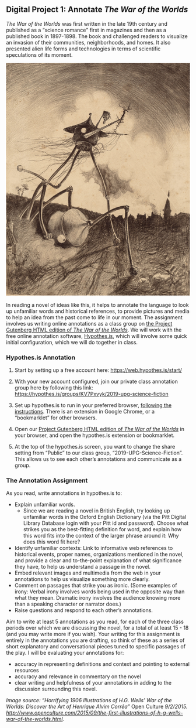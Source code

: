## Digital Project 1: Annotate *The War of the Worlds* 

*The War of the Worlds* was first written in the late 19th century and published as a <q>science romance</q> first in magazines and then as a published book in 1897-1898. The book and challenged readers to visualize an invasion of their communities, neighborhoods, and homes. It also presented alien life forms and technologies in terms of scientific speculations of its moment.

<img src="CorreaMartians2.jpg" alt="illustration by Brazilian artist Henrique Alvim-Corrêa to the first French translation of H. G. Wells' The War of the Worlds (1906)" id="mbpb"/>

In reading a novel of ideas like this, it helps to annotate the language to look up unfamiliar words and historical references, to provide pictures and media to help an idea from the past come to life in our moment. The assignment involves us writing online annotations as a class group on [the Project Gutenberg HTML edition of *The War of the Worlds*](http://www.gutenberg.org/files/36/36-h/36-h.htm). We will work with the free online annotation software, [Hypothes.is](https://web.hypothes.is/), which will involve some quick initial configuration, which we will do together in class.

### Hypothes.is Annotation 
1. Start by setting up a free account here: <https://web.hypothes.is/start/>

2. With your new account configured, join our private class annotation group here by following this link:  <https://hypothes.is/groups/KV7Pxvyk/2019-upg-science-fiction>
3. Set up hypothes.is to run in your preferred browser, [following the instructions](https://web.hypothes.is/start/). There is an extension in Google Chrome, or a “bookmarklet” for other browsers.

4. Open our [Project Gutenberg HTML edition of *The War of the Worlds*](http://www.gutenberg.org/files/36/36-h/36-h.htm) in your browser, and open the hypothes.is extension or bookmarklet.
5. At the top of the hypothes.is screen, you want to change the share setting from “Public” to our class group, “2019-UPG-Science-Fiction”. This allows us to see each other’s annotations and communicate as a group. 

### The Annotation Assignment
As you read, write annotations in hypothes.is to:
* Explain unfamiliar words. 
    * Since we are reading a novel in British English, try looking up unfamiliar words in the Oxford English Dictionary (via the Pitt Digital Library Database login with your Pitt id and password). Choose what strikes you as the best-fitting definition for word, and explain how this word fits into the context of the larger phrase around it: Why does this word fit here?  
* Identify unfamiliar contexts: Link to informative web references to historical events, proper names, organizations mentioned in the novel, and provide a clear and to-the-point explanation of what significance they have, to help us understand a passage in the novel. 
* Embed relevant images and multimedia from the web in your annotations to help us visualize something more clearly. 
* Comment on passages that strike you as ironic. (Some examples of irony: Verbal irony involves words being used in the opposite way than what they mean. Dramatic irony involves the audience knowing more than a speaking character or narrator does.) 
* Raise questions and respond to each other’s annotations.

Aim to write at least 5 annotations as you read, for each of the three class periods over which we are discussing the novel, for a total of at least 15 - 18 (and you may write more if you wish). Your writing for this assignment is entirely in the annotations you are drafting, so think of these as a series of short explanatory and conversational pieces tuned to specific passages of the play. I will be evaluating your annotations for:
* accuracy in representing definitions and context and pointing to external resources
* accuracy and relevance in commentary on the novel
* clear writing and helpfulness of your annotations in adding to the discussion surrounding this novel. 


*Image source: “Horrifying 1906 Illustrations of H.G. Wells’ War of the Worlds: Discover the Art of Henrique Alvim Corrêa”* Open Culture *9/2/2015. <http://www.openculture.com/2015/09/the-first-illustrations-of-h-g-wells-war-of-the-worlds.html>.* 







